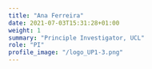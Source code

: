 ```yaml
---
title: "Ana Ferreira"
date: 2021-07-03T15:31:28+01:00
weight: 1
summary: "Principle Investigator, UCL"
role: "PI"
profile_image: "/logo_UP1-3.png"
---
```


